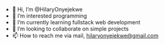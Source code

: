 - 👋 Hi, I’m @HilaryOnyejekwe
- 👀 I’m interested programming
- 🌱 I’m currently learning fullstack web development
- 💞️ I’m looking to collaborate on simple projects 
- 📫 How to reach me via mail, hilaryonyejekwe@gmail.com

<!---
HilaryOnyejekwe/HilaryOnyejekwe is a ✨ special ✨ repository because its `README.md` (this file) appears on your GitHub profile.
You can click the Preview link to take a look at your changes.
--->
